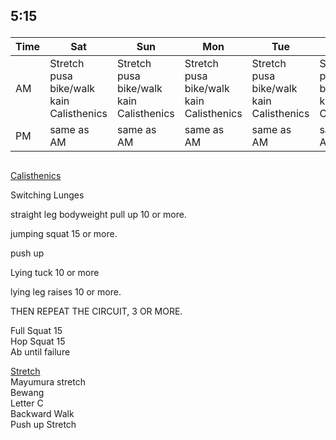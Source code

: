 
## <p color="red">5:15</p>
| Time | Sat | Sun | Mon | Tue | Wed | Thu | Fri |
| --- | --- | --- | --- | --- | --- | --- | --- |
| AM | Stretch <br> pusa <br> bike/walk <br> kain <br> Calisthenics | Stretch <br> pusa <br> bike/walk <br> kain <br> Calisthenics | Stretch <br> pusa <br> bike/walk <br> kain <br> Calisthenics | Stretch <br> pusa <br> bike/walk <br> kain <br> Calisthenics | Stretch <br> pusa <br> bike/walk <br> kain <br> Calisthenics | Stretch <br> pusa <br> bike/walk <br> kain <br> Calisthenics | Stretch <br> pusa <br> bike/walk <br> kain <br> Calisthenics |
| PM | same as AM | same as AM | same as AM | same as AM | same as AM | same as AM | same as AM |


##







[Calisthenics](https://www.youtube.com/watch?v=ay15dc2cvm0)  

Switching Lunges

straight leg bodyweight pull up 10 or more.  

jumping squat 15 or more.  

push up  

Lying tuck  10 or more

lying leg raises 10 or more.  

THEN REPEAT THE CIRCUIT, 3 OR MORE.  


Full Squat  15  
Hop Squat  15  
Ab until failure   






[Stretch](https://www.youtube.com/watch?v=4zBnM_uozXM)  
Mayumura stretch  
Bewang  
Letter C  
Backward Walk  
Push up Stretch

